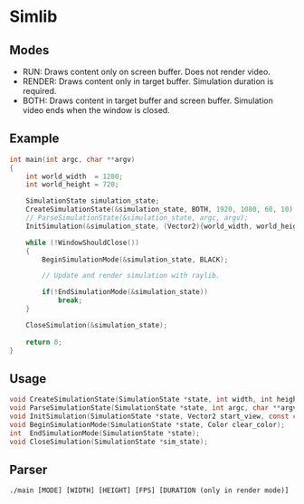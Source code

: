 # Simlib
## Modes
- RUN:    Draws content only on screen buffer. Does not render video.
- RENDER: Draws content only in target buffer. Simulation duration is required.
- BOTH:   Draws content in target buffer and screen buffer. Simulation video ends when the window is closed.
## Example
```c
int main(int argc, char **argv)
{
    int world_width  = 1280;
    int world_height = 720;

    SimulationState simulation_state;
    CreateSimulationState(&simulation_state, BOTH, 1920, 1080, 60, 10);
    // ParseSimulationState(&simulation_state, argc, argv);
    InitSimulation(&simulation_state, (Vector2){world_width, world_height}, "Simlib");

    while (!WindowShouldClose())
    {
        BeginSimulationMode(&simulation_state, BLACK);

        // Update and render simulation with raylib.

        if(!EndSimulationMode(&simulation_state))
            break;
    }

    CloseSimulation(&simulation_state);
    
    return 0;
}
```
## Usage
```c
void CreateSimulationState(SimulationState *state, int width, int height, int fps, int duration);
void ParseSimulationState(SimulationState *state, int argc, char **argv);
void InitSimulation(SimulationState *state, Vector2 start_view, const char *title);
void BeginSimulationMode(SimulationState *state, Color clear_color);
int  EndSimulationMode(SimulationState *state);
void CloseSimulation(SimulationState *sim_state);
```
## Parser
```
./main [MODE] [WIDTH] [HEIGHT] [FPS] [DURATION (only in render mode)]
```
